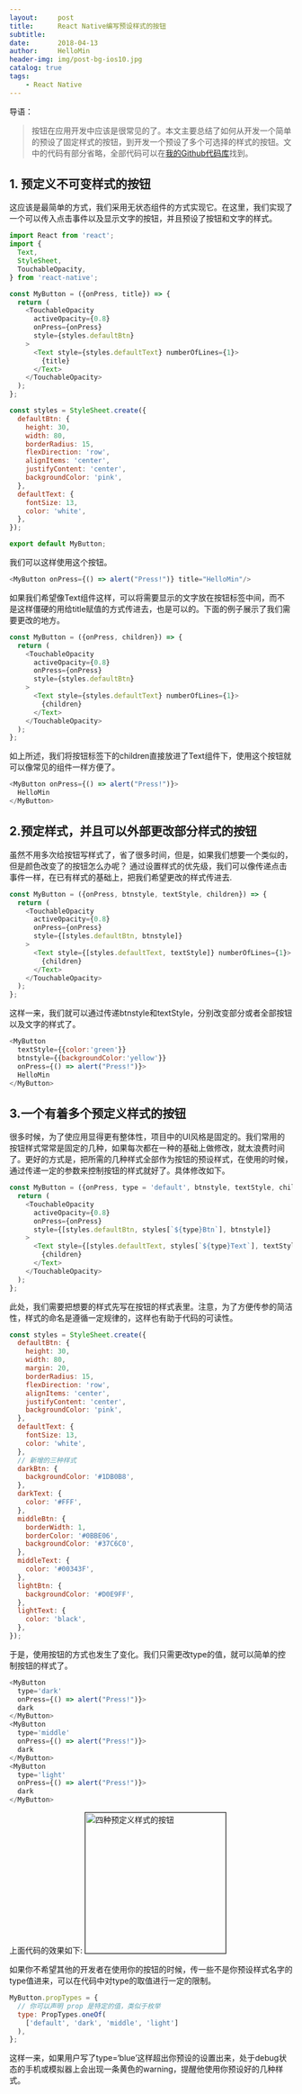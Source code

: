 ```yaml
---
layout:     post
title:      React Native编写预设样式的按钮
subtitle:   
date:       2018-04-13
author:     HelloMin
header-img: img/post-bg-ios10.jpg
catalog: true
tags:
    - React Native
---
```


导语：
  > 按钮在应用开发中应该是很常见的了。本文主要总结了如何从开发一个简单的预设了固定样式的按钮，到开发一个预设了多个可选择的样式的按钮。文中的代码有部分省略，全部代码可以在[我的Github代码库](https://github.com/HelloMin/ReactNativeDemoLib)找到。


## 1. 预定义不可变样式的按钮

这应该是最简单的方式，我们采用无状态组件的方式实现它。在这里，我们实现了一个可以传入点击事件以及显示文字的按钮，并且预设了按钮和文字的样式。

```js
import React from 'react';
import {
  Text,
  StyleSheet,
  TouchableOpacity,
} from 'react-native';

const MyButton = ({onPress, title}) => {
  return (
    <TouchableOpacity
      activeOpacity={0.8}
      onPress={onPress}
      style={styles.defaultBtn}
    >
      <Text style={styles.defaultText} numberOfLines={1}>
        {title}
      </Text>
    </TouchableOpacity>
  );
};

const styles = StyleSheet.create({
  defaultBtn: {
    height: 30,
    width: 80,
    borderRadius: 15,
    flexDirection: 'row',
    alignItems: 'center',
    justifyContent: 'center',
    backgroundColor: 'pink',
  },
  defaultText: {
    fontSize: 13,
    color: 'white',
  },
});

export default MyButton;
```
我们可以这样使用这个按钮。

```js
<MyButton onPress={() => alert("Press!")} title="HelloMin"/>
```
如果我们希望像Text组件这样，可以将需要显示的文字放在按钮标签中间，而不是这样僵硬的用给title赋值的方式传进去，也是可以的。下面的例子展示了我们需要更改的地方。

```js
const MyButton = ({onPress, children}) => {
  return (
    <TouchableOpacity
      activeOpacity={0.8}
      onPress={onPress}
      style={styles.defaultBtn}
    >
      <Text style={styles.defaultText} numberOfLines={1}>
        {children}
      </Text>
    </TouchableOpacity>
  );
};
```
如上所述，我们将按钮标签下的children直接放进了Text组件下，使用这个按钮就可以像常见的组件一样方便了。

```js
<MyButton onPress={() => alert("Press!")}>
  HelloMin
</MyButton>
```
## 2.预定样式，并且可以外部更改部分样式的按钮
虽然不用多次给按钮写样式了，省了很多时间，但是，如果我们想要一个类似的，但是颜色改变了的按钮怎么办呢？
通过设置样式的优先级，我们可以像传递点击事件一样，在已有样式的基础上，把我们希望更改的样式传进去.

```js
const MyButton = ({onPress, btnstyle, textStyle, children}) => {
  return (
    <TouchableOpacity
      activeOpacity={0.8}
      onPress={onPress}
      style={[styles.defaultBtn, btnstyle]}
    >
      <Text style={[styles.defaultText, textStyle]} numberOfLines={1}>
        {children}
      </Text>
    </TouchableOpacity>
  );
};
```
这样一来，我们就可以通过传递btnstyle和textStyle，分别改变部分或者全部按钮以及文字的样式了。

```js
<MyButton
  textStyle={{color:'green'}}
  btnstyle={{backgroundColor:'yellow'}}
  onPress={() => alert("Press!")}>
  HelloMin
</MyButton>
```
## 3.一个有着多个预定义样式的按钮
很多时候，为了使应用显得更有整体性，项目中的UI风格是固定的。我们常用的按钮样式常常是固定的几种，如果每次都在一种的基础上做修改，就太浪费时间了。更好的方式是，把所需的几种样式全部作为按钮的预设样式，在使用的时候，通过传递一定的参数来控制按钮的样式就好了。具体修改如下。

```js
const MyButton = ({onPress, type = 'default', btnstyle, textStyle, children}) => {
  return (
    <TouchableOpacity
      activeOpacity={0.8}
      onPress={onPress}
      style={[styles.defaultBtn, styles[`${type}Btn`], btnstyle]}
    >
      <Text style={[styles.defaultText, styles[`${type}Text`], textStyle]} numberOfLines={1}>
        {children}
      </Text>
    </TouchableOpacity>
  );
};
```

此处，我们需要把想要的样式先写在按钮的样式表里。注意，为了方便传参的简洁性，样式的命名是遵循一定规律的，这样也有助于代码的可读性。
```js
const styles = StyleSheet.create({
  defaultBtn: {
    height: 30,
    width: 80,
    margin: 20,
    borderRadius: 15,
    flexDirection: 'row',
    alignItems: 'center',
    justifyContent: 'center',
    backgroundColor: 'pink',
  },
  defaultText: {
    fontSize: 13,
    color: 'white',
  },
  // 新增的三种样式
  darkBtn: {
    backgroundColor: '#1DB0B8',
  },
  darkText: {
    color: '#FFF',
  },
  middleBtn: {
    borderWidth: 1,
    borderColor: '#0BBE06',
    backgroundColor: '#37C6C0',
  },
  middleText: {
    color: '#00343F',
  },
  lightBtn: {
    backgroundColor: '#D0E9FF',
  },
  lightText: {
    color: 'black',
  },
});
```
于是，使用按钮的方式也发生了变化。我们只需更改type的值，就可以简单的控制按钮的样式了。

```js
<MyButton
  type='dark'
  onPress={() => alert("Press!")}>
  dark
</MyButton>
<MyButton
  type='middle'
  onPress={() => alert("Press!")}>
  dark
</MyButton>
<MyButton
  type='light'
  onPress={() => alert("Press!")}>
  dark
</MyButton>
```
上面代码的效果如下:
<img src="/img/post_img/default-type-button.png" alt="四种预定义样式的按钮" width="250px" border="1"/>

如果你不希望其他的开发者在使用你的按钮的时候，传一些不是你预设样式名字的type值进来，可以在代码中对type的取值进行一定的限制。

```js
MyButton.propTypes = {
  // 你可以声明 prop 是特定的值，类似于枚举
  type: PropTypes.oneOf(
    ['default', 'dark', 'middle', 'light']
  ),
};
```
这样一来，如果用户写了type=‘blue’这样超出你预设的设置出来，处于debug状态的手机或模拟器上会出现一条黄色的warning，提醒他使用你预设好的几种样式。
